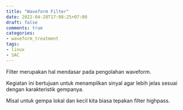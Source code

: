 ```yaml
---
title: "Waveform Filter"
date: 2022-04-28T17:08:25+07:00
draft: false
comments: true
categories:
- waveform_treatment
tags:
- linux
- SAC
---
```

Filter merupakan hal mendasar pada pengolahan waveform. 

Kegiatan ini bertujuan untuk menampilkan sinyal agar lebih jelas sesuai dengan karakteristik gempanya.

Misal untuk gempa lokal dan kecil kita biasa tepakan filter highpass.


